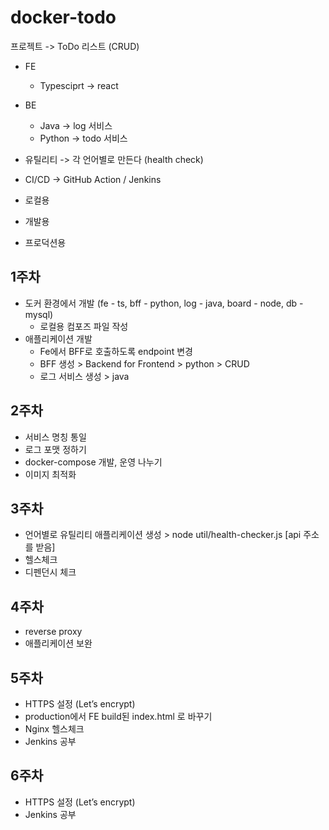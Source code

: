 # docker-todo

프로젝트 -> ToDo 리스트 (CRUD)

* FE
    * Typesciprt -> react
* BE
    * Java -> log 서비스
    * Python -> todo 서비스
* 유틸리티 -> 각 언어별로 만든다 (health check)
* CI/CD -> GitHub Action / Jenkins

* 로컬용
* 개발용
* 프로덕션용

## 1주차

* 도커 환경에서 개발 (fe - ts, bff - python, log - java, board - node, db - mysql)
    * 로컬용 컴포즈 파일 작성
* 애플리케이션 개발
    * Fe에서 BFF로 호출하도록 endpoint 변경
    * BFF 생성 > Backend for Frontend > python > CRUD
    * 로그 서비스 생성 > java

## 2주차

* 서비스 명칭 통일
* 로그 포맷 정하기
* docker-compose 개발, 운영 나누기
* 이미지 최적화

## 3주차

* 언어별로 유틸리티 애플리케이션 생성 > node util/health-checker.js [api 주소를 받음]
* 헬스체크
* 디펜던시 체크

## 4주차

* reverse proxy
* 애플리케이션 보완

## 5주차

* HTTPS 설정 (Let’s encrypt)
* production에서 FE build된 index.html 로 바꾸기
* Nginx 헬스체크
* Jenkins 공부

## 6주차

* HTTPS 설정 (Let’s encrypt)
* Jenkins 공부
